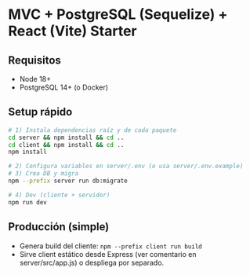 # MVC + PostgreSQL (Sequelize) + React (Vite) Starter

## Requisitos
- Node 18+
- PostgreSQL 14+ (o Docker)

## Setup rápido
```bash
# 1) Instala dependencias raíz y de cada paquete
cd server && npm install && cd ..
cd client && npm install && cd ..
npm install

# 2) Configura variables en server/.env (o usa server/.env.example)
# 3) Crea DB y migra
npm --prefix server run db:migrate

# 4) Dev (cliente + servidor)
npm run dev
```

## Producción (simple)
- Genera build del cliente: `npm --prefix client run build`
- Sirve client estático desde Express (ver comentario en server/src/app.js) o despliega por separado.
